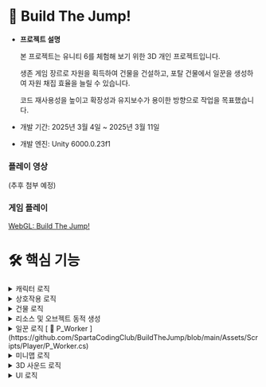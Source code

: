 # 🔨 Build The Jump!

* <b>프로젝트 설명</b>

  본 프로젝트는 유니티 6를 체험해 보기 위한 3D 개인 프로젝트입니다.
  
  생존 게임 장르로 자원을 획득하여 건물을 건설하고, 포탈 건물에서 일꾼을 생성하여 자원 채집 효율을 늘릴 수 있습니다.
  
  코드 재사용성을 높이고 확장성과 유지보수가 용이한 방향으로 작업을 목표했습니다.
  
* 개발 기간: 2025년 3월 4일 ~ 2025년 3월 11일
* 개발 엔진: Unity 6000.0.23f1

### 플레이 영상
(추후 첨부 예정)

### 게임 플레이
[WebGL: Build The Jump!](https://play.unity.com/en/games/1bbb1716-136c-47b4-800f-d44c4d4bd98f/build-the-jump)

# 🛠️ 핵심 기능

<details>
<summary>캐릭터 로직</summary>

### 물리 연산 [ 🔗 P_Rigidbody ](https://github.com/SpartaCodingClub/BuildTheJump/blob/main/Assets/Scripts/Player/P_Rigidbody.cs)
Character Controller로 캐릭터를 제어하고 있으며, 물리 연산은 P_Rigidbody에서 제어하고 있습니다.

물리 연산을 위해 FixedUpdate 생명 주기에서 함수를 호출하고 있습니다.

```csharp
private void FixedUpdate()
{
    Rotate();  // 캐릭터의 방향 갱신
    Move();    // 물리 연산
}
```

캐릭터가 움직이는 방향대로 부드러운 회전을 하기 위해 LookRotation을 Slerp 함수를 통해 회전을 구현했습니다.
```csharp
private void Rotate()
{
    if (readValue.magnitude == 0.0f)
    {
        return;
    }

    Vector3 forward = Managers.Camera.Main.transform.forward;
    forward.y = 0.0f;
    forward.Normalize();

    Vector3 right = Managers.Camera.Main.transform.right;
    right.y = 0.0f;
    right.Normalize();

    direction = right * readValue.x + forward * readValue.y;
    Quaternion targetRotation = Quaternion.LookRotation(direction);
    transform.rotation = Quaternion.Slerp(transform.rotation, targetRotation, ROTATE_SPEED * Time.fixedDeltaTime);
}
```

Lerp 함수를 통해 가속도 및 감속도를 구현했습니다.

캐릭터는 항상 중력의 영향을 받으며, isGrounded 상태에서 점프 키를 누르면 P_Rigidbody의 velocity.y 값을 조절하여 포물선 운동을 구현했습니다.
```csharp
private void Move()
{
    float verticalVelocity = velocity.y;
    Vector3 targetVelocity = (readValue.magnitude > 0.0f) ? moveSpeed * direction : Vector3.zero;
    velocity = Vector3.Lerp(velocity, targetVelocity, moveSpeed * 2.0f * Time.fixedDeltaTime);
    velocity.y = verticalVelocity;

    if (isGrounded)
    {
        if (jumping)
        {
            velocity.y = JUMP_FORCE;
            animationHandler.SetTrigger(Define.ID_JUMP);
        }
        else
        {
            velocity.y = 0.0f;
        }
    }
    else
    {
        velocity.y -= GRAVITY * Time.fixedDeltaTime;
    }

    animationHandler.SetBool(Define.ID_GROUND, isGrounded);
    animationHandler.SetBool(Define.ID_MOVE, velocity.magnitude > 1.0f);

    controller.Move(velocity * Time.fixedDeltaTime);
    isGrounded = controller.isGrounded;
}
```
</details>

<details>
<summary>상호작용 로직</summary>

### 상호작용 [ 🔗 P_Interaction ](https://github.com/SpartaCodingClub/BuildTheJump/blob/main/Assets/Scripts/Player/P_Interaction.cs)

모든 키 이벤트는 New Input SYstem으로 제어하고 있으며, Start 문에서 New Input System의 제너레이트 함수를 통해 이벤트를 연결했습니다.
```csharp
private void Start()
{
    if (isPlayer == false)
    {
        return;
    }

    // 상호작용 중 움직이면, 상호작용 종료
    Managers.Input.System.Player.Move.performed += OnInteraction;
    Managers.Input.System.Player.Jump.performed += OnInteraction;
}
```

P_Interaction 스크립트는 델리게이트를 활용하여 상호작용에 진입함을 관리합니다.
```csharp
public event Action OnInteractionEnter;
```

상호작용 중인 오브젝트가 자원 오브젝트라면, 체력 UI를 표시하고, SP (스태미너)가 부족하면 행동을 중단합니다.

또한 상호작용에 필요한 도구가 있다면 장비하고, AnimationHandler를 통해 애니메이션 상태를 관리하고, 위에서 선언한 델리게이트를 통해 플레이어의 움직임을 제어합니다.

```csharp
public void InteractionEnter()
{
    if (isPlayer)
    {
        // 플레이어가 공격 중인 대상이 자원 오브젝트라면, 체력바 UI를 표시
        ResourceObject resourceObject = InteractableObject as ResourceObject;
        if (resourceObject != null)
        {
            // SP가 부족하다면 무시
            if (Managers.Game.CurrentSP < SP)
            {
                Managers.UI.Open<UI_FloatingText>().UpdateUI("스태미너가 부족합니다.", transform.position + Vector3.right * 3.0f, Color.red);
                return;
            }

            resourceObject.Open_ObjectStatusUI();
        }
    }

    GameObject equipment = equipments[(int)InteractableObject.Type];
    if (equipment != null)
    {
        // 상호작용에 필요한 장비를 장착
        equipment.SetActive(true);
    }
    else
    {
        // 장비가 없다면 즉시 상호작용
        InteractableObject.InteractionEnter();
    }

    Interaction = true;

    animationHandler.SetBool(Define.ID_ACTION, true);
    animationHandler.SetTrigger(InteractableObject.Type);

    // 상호작용이 시작되었다면, 플레이어를 일시정지
    OnInteractionEnter?.Invoke();
}
```

### 상호작용 찾기 [ 🔗 P_InteractionFinder ](https://github.com/SpartaCodingClub/BuildTheJump/blob/main/Assets/Scripts/Player/P_InteractionFinder.cs)

P_InteractionFinder 스크립트는 OverlapSphereNonAlloc 함수를 이용해, 주변 반경에서 InteractableObject(상호작용 가능한 오브젝트)를 찾습니다.

NonAlloc 함수의 가장 큰 차이점은, 미리 만들어진 배열을 이용해 GC 호출을 최소화 합니다.

```csharp
for (int i = 0; i < objectColliders.Length; i++) objectColliders[i] = null;
if (Physics.OverlapSphereNonAlloc(transform.position, RADIUS, objectColliders, objectLayer) == 0)
{
    this.target = null;
    Close_KeyUI();
    return;
}
```

탐색한 배열에서 가장 가까운 대상을 탐색하여 상호작용 UI를 노출시킵니다.

UI는 대상의 WorldPosition을 ScreenPosition으로 변환하여 상호작용 가능한 오브젝트의 위치에서 표시될 수 있도록 위치를 갱신합니다.
```csharp
private void Update()
{
    // 이미 상호작용 중이라면 무시
    if (interaction.Interaction)
    {
        return;
    }

    // 자원 탐색
    for (int i = 0; i < objectColliders.Length; i++) objectColliders[i] = null;
    if (Physics.OverlapSphereNonAlloc(transform.position, RADIUS, objectColliders, objectLayer) == 0)
    {
        this.target = null;
        Close_KeyUI();
        return;
    }

    // 가장 가까운 자원 탐색
    var target = GetTarget();
    if (target != this.target)
    {
        Close_KeyUI();
    }

    // 상호작용 UI 표시
    this.target = target;
    Open_KeyUI();
}
```

상호작용이 시작될 때, 대상 오브젝트를 바라봅니다.

다만 대상 오브젝트의 위에 있을 때, Z 축 회전 방지를 위해 아래 코드를 추가했습니다.
```csharp
// Z축 기울임 방지
Vector3 lookAtPosition = new(target.position.x, transform.position.y, target.position.z);
transform.LookAt(lookAtPosition);
```

</details>

<details>
<summary>건물 로직</summary>

## 건물

### 빌드 관리 [ 🔗 BuildManager ](https://github.com/SpartaCodingClub/BuildTheJump/blob/main/Assets/Scripts/Managers/BuildingManager.cs)

BuildManager에서 NewInputSystem 이벤트를 활용해 건설 위치를 결정할 때(OnBuild), 건설이 시작되었을 때(OnConfirm), 취소됬을 때를(OnCancel) 관리하고 있습니다.
```csharp
public void Initialize()
{
    layerMask = LayerMask.GetMask(Define.LAYER_GROUND);

    Managers.Input.System.UI_Building.Build.performed += OnBuild;
    Managers.Input.System.UI_Building.Confirm.canceled += OnConfirm;
    Managers.Input.System.UI_Building.Cancel.started += OnCancel;
}
```

건설이 시작되면, 현재 건설 중인 건물의 정보를 관리하고, 다른 UI 창은 활성화할 수 없도록 기존 UI InputSystem은 비활성화하고, ESC 키를 눌렀을 때 건설 취소가 가능하도록 UI_Building InputSystme을 활성화 시켜줍니다.
```csharp
public void Build(BuildingData buildingData)
{
    buildingObject = Managers.Resource.Instantiate(buildingData.name, Vector3.zero, Define.PATH_BUILDING).GetComponent<BuildingObject>();

    Managers.Input.System.UI.Disable();
    Managers.Input.System.UI_Building.Enable();
}
```

### 건물 [ 🔗 BuildingObject ](https://github.com/SpartaCodingClub/BuildTheJump/blob/main/Assets/Scripts/Objects/BuildingObject.cs)
모든 건물은 BudilngObject를 상속받아 관리하고 있습니다.

BuildingObject가 confirm 전의 상태(건설 중)라면, 설치할 layer가 ground인지 확인합니다.

groundLayer가 아니라면, Material의 색상을 붉은 계열로 변경하여 사용자에게 건설이 불가능한 위치임을 알립니다.

```csharp
layer = LayerMask.NameToLayer(Define.LAYER_GROUND);

private void OnTriggerStay(Collider other)
{
    if (confirm)
    {
        return;
    }

    if (other.gameObject.layer == layer)
    {
        return;
    }

    CanBuild = false;
    meshRenderer.material.SetColor(Define.EMISSION_COLOR, Define.RED);
}
```

건설이 가능한 위치라면 Material의 색상을 푸른 계열로 변경합니다.
```csharp
private void OnTriggerExit(Collider other)
{
    if (confirm)
    {
        return;
    }

    meshRenderer.material.SetColor(Define.EMISSION_COLOR, Define.BLUE);
    CanBuild = true;
}
```

건설을 확정하면(건설을 시작하면) 충돌 처리를 위해 isTrigger를 비활성화 하고, 건설 상태를 확인할 수 있는 UI를 표시합니다.
```csharp
public void Confirm()
{
    meshCollider.isTrigger = false;
    confirm = true;

    buildingStatusUI.UpdateUI_Build(baseData as BuildingData);
    Managers.Resource.Instantiate(Define.EFFECT_BUILD, transform.position, Define.PATH_EFFECT);
}
```

### 이펙트 [ 🔗 ParticleHandler ](https://github.com/SpartaCodingClub/BuildTheJump/blob/main/Assets/Scripts/Handlers/ParticleHandler.cs)
위 Confirm 함수에서 건설 시작과 동시에 아래 코드를 통해, 파티클을 활용한 이펙트를 생성하며, 모든 파티클은 재사용(풀링)을 위해 ParticleHandler에서 관리합니다.
```csharp
public void Confirm()
{
    Managers.Resource.Instantiate(Define.EFFECT_BUILD, transform.position, Define.PATH_EFFECT);
}
```

파티클 시스템 종료 시점을 감지하기 위해 ParticleSystem의 stopAction에 콜백을 연결했습니다.

OnParticleSystemStopped 이벤트 함수를 통해 오브젝트 풀링을 위한 ResourceManager의 Destroy 함수를 통해 객체를 관리(파괴)했습니다.

```csharp
private void Awake()
{
    _particleSystem = GetComponent<ParticleSystem>();

    var main = _particleSystem.main;
    main.stopAction = ParticleSystemStopAction.Callback;
}

private void OnParticleSystemStopped()
{
    Managers.Resource.Destroy(gameObject);
}
```

</details>


<details>
<summary>리소스 및 오브젝트 동적 생성</summary>

### 리소스 관리 [ 🔗 Resource Manager ](https://github.com/SpartaCodingClub/BuildTheJump/blob/main/Assets/Scripts/Managers/ResourceManager.cs)

각 아이콘은 Atals로 압축하여 게임 시작 후 캐싱하고 있습니다.

캐싱된 아이콘은 GetSprite 함수로 id 값을 통해 아이콘을 불러올 수 있도록 했습니다.

```csharp
public enum SpriteType
{
    Item,
    Building,
    Rarity,
    Unit,
    Count
}
  
private readonly SpriteAtlas[] atlas = new SpriteAtlas[(int)SpriteType.Count];

public Sprite GetSprite(SpriteType type, string name) => atlas[(int)type].GetSprite(name);

public void Initialize()
{
    string[] names = Enum.GetNames(typeof(SpriteType));
    for (int i = 0; i < atlas.Length; i++)
    {
        SpriteAtlas atlas = Resources.Load<SpriteAtlas>($"{Define.PATH_ATLAS}/Atlas_{names[i]}");
        this.atlas[i] = atlas;
    }
}
```

ResourceManager는 Instatiate 함수를 통해 Resource 폴더에 있는 오브젝트를 동적으로 생성할 수 있고, 풀링된 오브젝트가 있다면 풀링된 오브젝트를 우선하여 생성합니다.
```csharp
public GameObject Instantiate(string key, Vector3 position, string pathType = Define.PATH_OBJECT)
{
    GameObject gameObject = Managers.Pool.TryPop(key);
    if (gameObject == null)
    {
        string path = $"{pathType}/{key}";
        GameObject original = Resources.Load<GameObject>(path);
        if (original == null)
        {
            Debug.LogWarning($"Failed to Load<GameObject>({path})");
            return null;
        }

        gameObject = Instantiate(original);
    }

    gameObject.transform.position = position;
    return gameObject;
}
```

ResourceManager의 Destroy 함수 역시 풀링이 가능한 오브젝트인지 확인한 후, 풀링이 가능한 오브젝트라면 PoolManager에게 오브젝트 제어권을 넘깁니다.
```csharp
public void Destroy(GameObject gameObject)
{
    if (gameObject.TryGetComponent<Poolable>(out var poolable))
    {
        Managers.Pool.Push(poolable);
        return;
    }

    Object.Destroy(gameObject);
}
```

### 오브젝트 풀링 [ 🔗 PoolManager ](https://github.com/SpartaCodingClub/BuildTheJump/blob/main/Assets/Scripts/Managers/PoolManager/Pool.cs)

유니티에서 제공하는 IObjectPool을 활용하여 오브젝트 풀링을 적용했습니다.
```csharp
private readonly IObjectPool<GameObject> objectPool;

objectPool = new ObjectPool<GameObject>(CreateFunc, ActionOnGet, ActionOnRelease, ActionOnDestroy);
```

</details>



<details>
<summary>일꾼 로직 [ 🔗 P_Worker ](https://github.com/SpartaCodingClub/BuildTheJump/blob/main/Assets/Scripts/Player/P_Worker.cs)</summary>

일꾼은 '포탈' 건물에서 소환할 수 있으며, 일꾼은 가장 가까운 자원 오브젝트를 찾아 자원을 채집합니다.

일꾼은 NavMeshAgent를 통한 길찾기와, 상태 패턴으로 일꾼의 상태를 관리하고 있습니다.

```csharp
private void Update()
{
    switch (state)
    {
        case WorkerState.Interact:
            navMeshAgent.enabled = false;
            Interaction();
            break;
        case WorkerState.Interaction:
            if (target == null) SetState(WorkerState.Idle);
            break;
    }
}

public void SetState(WorkerState state)
{
    switch (state)
    {
        case WorkerState.Idle:
            StartCoroutine(Targeting());
            break;
        case WorkerState.Move:
            SetDestination(target.position, () => SetState(WorkerState.Interact));
            break;
        case WorkerState.Interact:
            animationHandler.SetBool(Define.ID_MOVE, false);
            break;
    }

    this.state = state;
}
```

일꾼의 공격 속도 및 이동 속도에 따라 애니메이션 속도를 변경합니다.
```csharp
public void SetStats(UnitData unitData)
{
    animationHandler.Animator.SetFloat(Define.ID_ACTION_SPEED, unitData.actionSpeed);
    animationHandler.Animator.SetFloat(Define.ID_MOVE_SPEED, unitData.moveSpeed / Define.WORKER_MOVE_SPEED);

    navMeshAgent.speed = unitData.moveSpeed;
}
```

일꾼이 navMeshAgent를 이용해 타겟에게 이동하고, 이동이 완료되었는지 특정 간격(INTERVAL)으로 코루틴을 통해 확인합니다.

이동이 완료되면 onComplete 콜백을 통해 다음 행동을 지정할 수 있습니다.

```csharp
private IEnumerator Moving(Action onComplete = null)
{
    do yield return INTERVAL;
    while (navMeshAgent.pathPending || navMeshAgent.remainingDistance > P_InteractionFinder.RADIUS);

    onComplete?.Invoke();
}
```
</details>



<details>
<summary>미니맵 로직</summary>

### 미니맵 [ 🔗 UI_Minimap ](https://github.com/SpartaCodingClub/BuildTheJump/blob/main/Assets/Scripts/UI/UI_Minimap.cs)
미니맵은 팰월드에서 영감을 받아 제작되었으며, 건물과 일꾼의 방향과 위치를 표시합니다.

단, 10m 이내의 오브젝트는 표시하지 않습니다.

플레이어의 현재 방향을 계산하고, SetPositionX 함수에서 삼각 함수를 통해 각 방향(동, 서, 남, 북)을 미니맵에 표시합니다.
```csharp
private void UpdateContent()
{
    float eulerAngle = (player.eulerAngles.y - offsetY + 360.0f) % 360.0f;
    SetPositionX(textSouth, eulerAngle, 0.0f);
    SetPositionX(textWest, eulerAngle, 90.0f);
    SetPositionX(textNorth, eulerAngle, 180.0f);
    SetPositionX(textEast, eulerAngle, 270.0f);
}
```

플레이어 위치로부터 건물과 일꾼의 방향을 구한 후, UI_MinimapItem의 정보를 갱신합니다.
```csharp
Vector3 direction = minimapItem.Target.position - player.position;
float targetAngle = Mathf.Atan2(-direction.x, -direction.z) * Mathf.Rad2Deg;
float normalizedAngle = (player.eulerAngles.y - targetAngle + 360.0f) % 360.0f / 360.0f;
float x = Mathf.Lerp(-sliderWidth, sliderWidth, normalizedAngle);
minimapItem.UpdateUI(x, direction.magnitude);
```


### 미니맵 오브젝트 [ 🔗 UI_MinimapItem ](https://github.com/SpartaCodingClub/BuildTheJump/blob/main/Assets/Scripts/UI/UI_MinimapItem.cs)
건물과 일꾼이 생성될때 아래 코드를 통해 MinimapUI에 새 MinimapItem을 추가합니다.
```csharp
Managers.UI.MinimapUI.AddItem(buildingObject.transform, SpriteType.Building, id);
```

MinimapUI에서 호출된 UpdateUI 함수를 통해 현재 오브젝트까지 남은 거리를 갱신해주고, 거리가 가까워진다면(10m 이내 거리) 해당 MinimapItemUI를 숨깁니다.
```csharp
public void UpdateUI(float x, float distance)
{
    bool isClose = distance < MIN_DISTANCE;
    if (isClose != this.isClose)
    {
        this.isClose = isClose;
        if (this.isClose)
        {
            open.Pause();
            close.Restart();
        }
        else
        {
            close.Pause();
            open.Restart();
        }
    }

    rectTransform.anchoredPosition = new(x, rectTransform.anchoredPosition.y);
    textDistance.text = $"{distance:F1}m";
}
```
</details>



<details>
<summary>3D 사운드 로직</summary>

### 3D 사운드
기본적으로 유니티 웹 빌드는 3D 사운드를 지원하지 않습니다.

웹 빌드에서 3D 사운드를 연출하기 위해 오브젝트와 플레이어(Audio Listner)와의 거리를 계산하여 볼륨을 줄이는 방식으로 사용했습니다.
```csharp
public class AudioSourceHandler : MonoBehaviour
{
    private float originalVolume;
    private AudioSource audioSource;
    private Transform player;

    private void Awake()
    {
        audioSource = GetComponent<AudioSource>();
        originalVolume = audioSource.volume;
        player = Managers.Game.Player.transform;
    }

    private void Update()
    {
        float distance = Vector3.Distance(transform.position, player.position);
        audioSource.volume = Mathf.Clamp01(1 - (distance / 20.0f)) * originalVolume;
        audioSource.panStereo = Mathf.Clamp((player.position.x - transform.position.x) * 0.1f, -1f, 1f);
    }
}
```
</details>

<details>
<summary>UI 로직</summary>

UI 애니메이션을 관리하기 위해 DoTween 플러그인을 사용했고, DoTween의 Sequence 관리를 위한 SequenceHandler를 만들었습니다.

SequenceHandler는 Sequence 할당, 해제, 바인딩을 관리해 줍니다.

```csharp
public class SequenceHandler
{
    public Sequence Open { get; private set; }
    public Sequence Close { get; private set; }

    public void Initialize()
    {
        Open = Utility.RecyclableSequence();
        Close = Utility.RecyclableSequence();
    }

    public void Deinitialize()
    {
        Open.Kill();
        Close.Kill();
    }

    public void Bind(UIState type, params Func<Sequence>[] sequences)
    {
        Sequence sequence = sequences[0]();
        for (int i = 1; i < sequences.Length; i++)
        {
            sequence.Join(sequences[i]());
        }

        switch (type)
        {
            case UIState.Open:
                Open.Append(sequence);
                break;
            case UIState.Close:
                Close.Append(sequence);
                break;
        }
    }
}
```

### [UI_Base](https://github.com/SpartaCodingClub/BuildTheJump/blob/main/Assets/Scripts/UI/UI_Base.cs)

모든 UI는 UI_Base를 상속받아 만들어 지며, UI가 열리는 중이거나, 닫히는 중일때는 상호작용되지 않도록 처리했습니다.

또한, 해당 상태와 바인딩되어 있는 sequence(애니메이션)를 재생해 줍니다.

```csharp
public virtual void Open()
{
    canvasGroup.interactable = true;
    canvasGroup.blocksRaycasts = true;

    sequenceHandler.Open.Restart();
}

public virtual void Close()
{
    canvasGroup.interactable = false;
    canvasGroup.blocksRaycasts = false;

    sequenceHandler.Close.Restart();
}
```

자식 객체에는 자식에 정의된 enum으로 편하게 접근할 수 있도록 BindChildren 함수를 만들었습니다.

```csharp
protected void BindChildren(Type enumType)
{
    var names = Enum.GetNames(enumType);
    foreach (var name in names)
    {
        RectTransform child = gameObject.FindComponent<RectTransform>(name);
        children.Add(child);
    }
}
```


</details>
